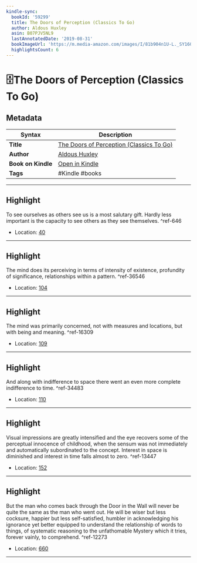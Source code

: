 ```yaml
---
kindle-sync:
  bookId: '59299'
  title: The Doors of Perception (Classics To Go)
  author: Aldous Huxley
  asin: B07PJV5NL9
  lastAnnotatedDate: '2019-08-31'
  bookImageUrl: 'https://m.media-amazon.com/images/I/81b904n1U-L._SY160.jpg'
  highlightsCount: 6
---
```

# 🗄️The Doors of Perception (Classics To Go)

## Metadata

| Syntax | Description |
| ---------- | ---------- |
| **Title** | [The Doors of Perception (Classics To Go)](https://www.amazon.com/dp/B07PJV5NL9?&linkCode=ll1&tag=jwtwkm-20&language=en_US&ref_=as_li_ss_tl) |
| **Author** | [Aldous Huxley](https://www.amazon.comundefined) |
| **Book on Kindle** | <a href="kindle://book?action=open&asin=B07PJV5NL9" target="_blank">Open in Kindle</a> |
| **Tags** | #Kindle #books |

---

## Highlight

To see ourselves as others see us is a most salutary gift. Hardly less important is the capacity to see others as they see themselves. ^ref-646

- Location: [40](kindle://book?action=open&asin=B07PJV5NL9&location=40)

---
## Highlight

The mind does its perceiving in terms of intensity of existence, profundity of significance, relationships within a pattern. ^ref-36546

- Location: [104](kindle://book?action=open&asin=B07PJV5NL9&location=104)

---
## Highlight

The mind was primarily concerned, not with measures and locations, but with being and meaning. ^ref-16309

- Location: [109](kindle://book?action=open&asin=B07PJV5NL9&location=109)

---
## Highlight

And along with indifference to space there went an even more complete indifference to time. ^ref-34483

- Location: [110](kindle://book?action=open&asin=B07PJV5NL9&location=110)

---
## Highlight

Visual impressions are greatly intensified and the eye recovers some of the perceptual innocence of childhood, when the sensum was not immediately and automatically subordinated to the concept. Interest in space is diminished and interest in time falls almost to zero. ^ref-13447

- Location: [152](kindle://book?action=open&asin=B07PJV5NL9&location=152)

---
## Highlight

But the man who comes back through the Door in the Wall will never be quite the same as the man who went out. He will be wiser but less cocksure, happier but less self-satisfied, humbler in acknowledging his ignorance yet better equipped to understand the relationship of words to things, of systematic reasoning to the unfathomable Mystery which it tries, forever vainly, to comprehend. ^ref-12273

- Location: [660](kindle://book?action=open&asin=B07PJV5NL9&location=660)

---
